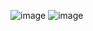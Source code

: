 ![image](https://user-images.githubusercontent.com/72643996/219277477-24fdd4cf-26df-411a-ac34-541c0db3ea61.png)
![image](https://user-images.githubusercontent.com/72643996/219277510-bd553fe8-7d56-42af-8ecb-f7590c258d88.png)
